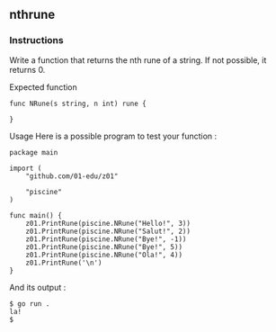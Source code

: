 ## nthrune
### Instructions
Write a function that returns the nth rune of a string. If not possible, it returns 0.

Expected function
```
func NRune(s string, n int) rune {

}
```
Usage
Here is a possible program to test your function :
```
package main

import (
	"github.com/01-edu/z01"

	"piscine"
)

func main() {
	z01.PrintRune(piscine.NRune("Hello!", 3))
	z01.PrintRune(piscine.NRune("Salut!", 2))
	z01.PrintRune(piscine.NRune("Bye!", -1))
	z01.PrintRune(piscine.NRune("Bye!", 5))
	z01.PrintRune(piscine.NRune("Ola!", 4))
	z01.PrintRune('\n')
}
```
And its output :
```
$ go run .
la!
$
```